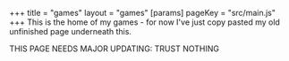 +++
title = "games"
layout = "games"
[params]
    pageKey = "src/main.js"
+++
This is the home of my games - for now I've just copy
pasted my old unfinished page underneath this.

THIS PAGE NEEDS MAJOR UPDATING: TRUST NOTHING
